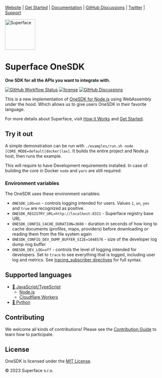 [Website](https://superface.ai) | [Get Started](https://superface.ai/docs/getting-started) | [Documentation](https://superface.ai/docs) | [GitHub Discussions](https://sfc.is/discussions) | [Twitter](https://twitter.com/superfaceai) | [Support](https://superface.ai/support)

<img src="https://github.com/superfaceai/one-sdk/raw/main/docs/LogoGreen.png" alt="Superface" width="100" height="100">

# Superface OneSDK

**One SDK for all the APIs you want to integrate with.**

[![GitHub Workflow Status](https://img.shields.io/github/actions/workflow/status/superfaceai/one-sdk/ci_cd.yml)](https://github.com/superfaceai/one-sdk/actions/workflows/ci_cd.yml)
[![license](https://img.shields.io/npm/l/@superfaceai/one-sdk)](LICENSE)
[![GitHub Discussions](https://img.shields.io/github/discussions/superfaceai/.github?logo=github&logoColor=fff)](https://github.com/orgs/superfaceai/discussions)

This is a new implementation of [OneSDK for Node.js](https://github.com/superfaceai/one-sdk-js) using WebAssembly under the hood. Which allows us to give users OneSDK in their favorite language.

For more details about Superface, visit [How it Works](https://superface.ai/how-it-works) and [Get Started](https://superface.ai/docs/getting-started).

## Try it out

A simple demonstration can be run with `./examples/run.sh node [CORE_MODE=default|docker|lax]`. It builds the entire project and Node.js host, then runs the example.

This will require to have Development requirements installed. In case of building the core in Docker `node` and `yarn` are still required.

### Environment variables

The OneSDK uses these environment variables:

- `ONESDK_LOG=on` - controls logging intended for users. Values `1`, `on`, `yes` and `true` are recognized as positive.
- `ONESDK_REGISTRY_URL=http://localhost:8321` - Superface registry base URL
- `ONESDK_CONFIG_CACHE_DURATION=3600` - duration in seconds of how long to cache documents (profiles, maps, providers) before downloading or reading them from the file system again
- `ONESDK_CONFIG_DEV_DUMP_BUFFER_SIZE=1048576` - size of the developer log dump ring buffer
- `ONESDK_DEV_LOG=off` - controls the level of logging intended for developers. Set to `trace` to see everything that is logged, including user log and metrics. See [tracing_subscriber directives](https://docs.rs/tracing-subscriber/latest/tracing_subscriber/filter/struct.EnvFilter.html#directives) for full syntax.

## Supported languages

- [🦄 JavaScript/TypeScript](https://github.com/superfaceai/one-sdk/tree/main/host/javascript)
  - [Node.js](https://github.com/superfaceai/one-sdk/tree/main/host/javascript/src/node)
  - [Cloudflare Workers](https://github.com/superfaceai/one-sdk/tree/main/host/javascript/src/cloudflare)
- [🐍 Python](https://github.com/superfaceai/one-sdk/tree/main/packages/python_host)

## Contributing

We welcome all kinds of contributions! Please see the [Contribution Guide](docs/CONTRIBUTING.md) to learn how to participate.

## License

OneSDK is licensed under the [MIT License](LICENSE).

© 2023 Superface s.r.o.
